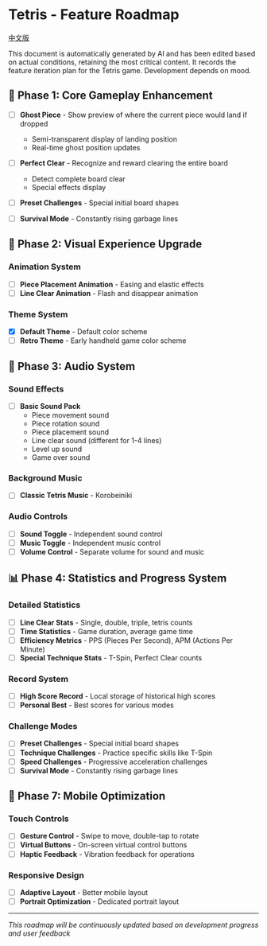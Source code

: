 # Tetris - Feature Roadmap

[中文版](ROADMAP.zh-CN.md)

This document is automatically generated by AI and has been edited based on actual conditions, retaining the most critical content. It records the feature iteration plan for the Tetris game. Development depends on mood.

## 🚀 Phase 1: Core Gameplay Enhancement
  
- [ ] **Ghost Piece** - Show preview of where the current piece would land if dropped
  - Semi-transparent display of landing position
  - Real-time ghost position updates
  
- [ ] **Perfect Clear** - Recognize and reward clearing the entire board
  - Detect complete board clear
  - Special effects display

- [ ] **Preset Challenges** - Special initial board shapes
- [ ] **Survival Mode** - Constantly rising garbage lines

## 🎨 Phase 2: Visual Experience Upgrade

### Animation System
- [ ] **Piece Placement Animation** - Easing and elastic effects
- [ ] **Line Clear Animation** - Flash and disappear animation

### Theme System
- [x] **Default Theme** - Default color scheme
- [ ] **Retro Theme** - Early handheld game color scheme

## 🎵 Phase 3: Audio System

### Sound Effects
- [ ] **Basic Sound Pack**
  - Piece movement sound
  - Piece rotation sound
  - Piece placement sound
  - Line clear sound (different for 1-4 lines)
  - Level up sound
  - Game over sound

### Background Music
- [ ] **Classic Tetris Music** - Korobeiniki

### Audio Controls
- [ ] **Sound Toggle** - Independent sound control
- [ ] **Music Toggle** - Independent music control
- [ ] **Volume Control** - Separate volume for sound and music

## 📊 Phase 4: Statistics and Progress System

### Detailed Statistics
- [ ] **Line Clear Stats** - Single, double, triple, tetris counts
- [ ] **Time Statistics** - Game duration, average game time
- [ ] **Efficiency Metrics** - PPS (Pieces Per Second), APM (Actions Per Minute)
- [ ] **Special Technique Stats** - T-Spin, Perfect Clear counts

### Record System
- [ ] **High Score Record** - Local storage of historical high scores
- [ ] **Personal Best** - Best scores for various modes

### Challenge Modes
- [ ] **Preset Challenges** - Special initial board shapes
- [ ] **Technique Challenges** - Practice specific skills like T-Spin
- [ ] **Speed Challenges** - Progressive acceleration challenges
- [ ] **Survival Mode** - Constantly rising garbage lines

## 📱 Phase 7: Mobile Optimization

### Touch Controls
- [ ] **Gesture Control** - Swipe to move, double-tap to rotate
- [ ] **Virtual Buttons** - On-screen virtual control buttons
- [ ] **Haptic Feedback** - Vibration feedback for operations

### Responsive Design
- [ ] **Adaptive Layout** - Better mobile layout
- [ ] **Portrait Optimization** - Dedicated portrait layout

---

*This roadmap will be continuously updated based on development progress and user feedback* 